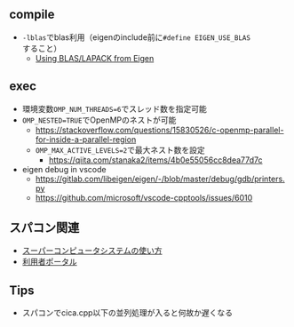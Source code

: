 ## compile

- `-lblas`でblas利用（eigenのinclude前に`#define EIGEN_USE_BLAS`すること）
  - [Using BLAS/LAPACK from Eigen](https://eigen.tuxfamily.org/dox/TopicUsingBlasLapack.html)


## exec
- 環境変数`OMP_NUM_THREADS=6`でスレッド数を指定可能
- `OMP_NESTED=TRUE`でOpenMPのネストが可能
  - https://stackoverflow.com/questions/15830526/c-openmp-parallel-for-inside-a-parallel-region
  - `OMP_MAX_ACTIVE_LEVELS=2`で最大ネスト数を設定
    - https://qiita.com/stanaka2/items/4b0e55056cc8dea77d7c
- eigen debug in vscode
  - https://gitlab.com/libeigen/eigen/-/blob/master/debug/gdb/printers.py
  - https://github.com/microsoft/vscode-cpptools/issues/6010


## スパコン関連
- [スーパーコンピュータシステムの使い方](https://web.kudpc.kyoto-u.ac.jp/manual/ja)
- [利用者ポータル](https://web.kudpc.kyoto-u.ac.jp/portal/)

## Tips
- スパコンでcica.cpp以下の並列処理が入ると何故か遅くなる
